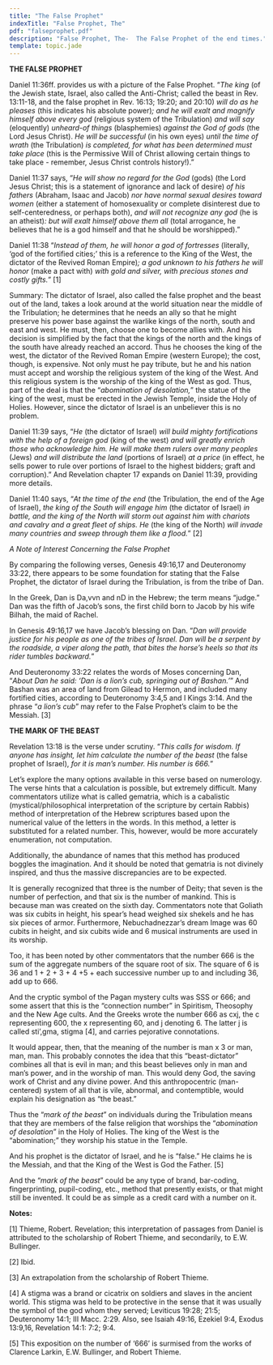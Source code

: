 ```yaml
---
title: "The False Prophet"
indexTitle: "False Prophet, The"
pdf: "falseprophet.pdf"
description: "False Prophet, The-  The False Prophet of the end times."
template: topic.jade
---
```

**THE FALSE PROPHET**

Daniel 11:36ff. provides us with a picture of the False Prophet. “_The king_ (of the Jewish state, Israel, also called the Anti-Christ; called the beast in Rev. 13:11-18, and the false prophet in Rev. 16:13; 19:20; and 20:10) _will do as he pleases_ (this indicates his absolute power)_; and he will exalt and magnify himself above every god_ (religious system of the Tribulation) _and will say_ (eloquently) _unheard-of things_ (blasphemies) _against the God of gods_ (the Lord Jesus Christ). _He will be successful_ (in his own eyes) _until the time of wrath_ (the Tribulation) _is completed, for what has been determined must take place_ (this is the Permissive Will of Christ allowing certain things to take place - remember, Jesus Christ controls history!).”

Daniel 11:37 says, “_He will show no regard for the God_ (gods) (the Lord Jesus Christ; this is a statement of ignorance and lack of desire) _of his fathers_ (Abraham, Isaac and Jacob) _nor have normal sexual desires toward women_ (either a statement of homosexuality or complete disinterest due to self-centeredness, or perhaps both), _and will not recognize any god_ (he is an atheist)_: but will exalt himself above them all_ (total arrogance, he believes that he is a god himself and that he should be worshipped).”

Daniel 11:38 “_Instead of them, he will honor a god of fortresses_ (literally, ‘god of the fortified cities;’ this is a reference to the King of the West, the dictator of the Revived Roman Empire)_; a god unknown to his fathers he will honor_ (make a pact with) _with gold and silver, with precious stones and costly gifts._” [1]

Summary: The dictator of Israel, also called the false prophet and the beast out of the land, takes a look around at the world situation near the middle of the Tribulation; he determines that he needs an ally so that he might preserve his power base against the warlike kings of the north, south and east and west. He must, then, choose one to become allies with. And his decision is simplified by the fact that the kings of the north and the kings of the south have already reached an accord.
Thus he chooses the king of the west, the dictator of the Revived Roman Empire (western Europe); the cost, though, is expensive. Not only must he pay tribute, but he and his nation must accept and worship the religious system of the king of the West. And this religious system is the worship of the king of the West as god. Thus, part of the deal is that the “_abomination of desolation,_” the statue of the king of the west, must be erected in the Jewish Temple, inside the Holy of Holies. However, since the dictator of Israel is an unbeliever this is no problem.

Daniel 11:39 says, “_He_ (the dictator of Israel) _will build mighty fortifications with the help of a foreign god_ (king of the west) _and will greatly enrich those who acknowledge him. He will make them rulers over many peoples_ (Jews) _and will distribute the land_ (portions of Israel) _at a price_ (in effect, he sells power to rule over portions of Israel to the highest bidders; graft and corruption).” And Revelation chapter 17 expands on Daniel 11:39, providing more details.

Daniel 11:40 says, “_At the time of the end_ (the Tribulation, the end of the Age of Israel), _the king of the South will engage him_ (the dictator of Israel) _in battle, and the king of the North will storm out against him with chariots and cavalry and a great fleet of ships. He_ (the king of the North) _will invade many countries and sweep through them like a flood._” [2]

*_A Note of Interest Concerning the False Prophet_*

By comparing the following verses, Genesis 49:16,17 and Deuteronomy 33:22, there appears to be some foundation for stating that the False Prophet, the dictator of Israel during the Tribulation, is from the tribe of Dan.

In the Greek, Dan is Da,vvn and nD in the Hebrew; the term means “judge.” Dan was the fifth of Jacob’s sons, the first child born to Jacob by his wife Bilhah, the maid of Rachel.

In Genesis 49:16,17 we have Jacob’s blessing on Dan. “_Dan will provide justice for his people as one of the tribes of Israel. Dan will be a serpent by the roadside, a viper along the path, that bites the horse’s heels so that its rider tumbles backward._”

And Deuteronomy 33:22 relates the words of Moses concerning Dan, “_About Dan he said: ‘Dan is a lion’s cub, springing out of Bashan.’_” And Bashan was an area of land from Gilead to Hermon, and included many fortified cities, according to Deuteronomy 3:4,5 and I Kings 3:14. And the phrase “_a lion’s cub_” may refer to the False Prophet’s claim to be the Messiah. [3]

**THE MARK OF THE BEAST**

Revelation 13:18 is the verse under scrutiny. “_This calls for wisdom. If anyone has insight, let him calculate the number of the beast_ (the false prophet of Israel), _for it is man’s number. His number is 666._”

Let’s explore the many options available in this verse based on numerology. The verse hints that a calculation is possible, but extremely difficult. Many commentators utilize what is called gematria, which is a cabalistic (mystical/philosophical interpretation of the scripture by certain Rabbis) method of interpretation of the Hebrew scriptures based upon the numerical value of the letters in the words. In this method, a letter is substituted for a related number. This, however, would be more accurately enumeration, not computation.

Additionally, the abundance of names that this method has produced boggles the imagination. And it should be noted that gematria is not divinely inspired, and thus the massive discrepancies are to be expected.

It is generally recognized that three is the number of Deity; that seven is the number of perfection, and that six is the number of mankind. This is because man was created on the sixth day. Commentators note that Goliath was six cubits in height, his spear’s head weighed six shekels and he has six pieces of armor. Furthermore, Nebuchadnezzar’s dream Image was 60 cubits in height, and six cubits wide and 6 musical instruments are used in its worship.

Too, it has been noted by other commentators that the number 666 is the sum of the aggregate numbers of the square root of six. The square of 6 is 36 and 1 + 2 + 3 + 4 +5 + each successive number up to and including 36, add up to 666.

And the cryptic symbol of the Pagan mystery cults was SSS or 666; and some assert that this is the “connection number” in Spiritism, Theosophy and the New Age cults. And the Greeks wrote the number 666 as cxj, the c representing 600, the x representing 60, and j denoting 6. The latter j is called sti’,gma, stigma [4], and carries pejorative connotations.

It would appear, then, that the meaning of the number is man x 3 or man, man, man. This probably connotes the idea that this “beast-dictator” combines all that is evil in man; and this beast believes only in man and man’s power, and in the worship of man. This would deny God, the saving work of Christ and any divine power. And this anthropocentric (man-centered) system of all that is vile, abnormal, and contemptible, would explain his designation as “the beast.”

Thus the “_mark of the beast_” on individuals during the Tribulation means that they are members of the false religion that worships the “_abomination of desolation_” in the Holy of Holies. The king of the West is the “abomination;” they worship his statue in the Temple.

And his prophet is the dictator of Israel, and he is “false.” He claims he is the Messiah, and that the King of the West is God the Father. [5]

And the “_mark of the beast_” could be any type of brand, bar-coding, fingerprinting, pupil-coding, etc., method that presently exists, or that might still be invented. It could be as simple as a credit card with a number on it.

**Notes:**

[1] Thieme, Robert. Revelation; this interpretation of passages from Daniel is attributed to the scholarship of Robert Thieme, and secondarily, to E.W. Bullinger.

[2] Ibid.

[3] An extrapolation from the scholarship of Robert Thieme.

[4] A stigma was a brand or cicatrix on soldiers and slaves in the ancient world. This stigma was held to be protective in the sense that it was usually the symbol of the god whom they served; Leviticus 19:28; 21:5; Deuteronomy 14:1; III Macc. 2:29. Also, see Isaiah 49:16, Ezekiel 9:4, Exodus 13:9,16, Revelation 14:1: 7:2; 9:4.

[5] This exposition on the number of ‘666’ is surmised from the works of Clarence Larkin, E.W. Bullinger, and Robert Thieme.

